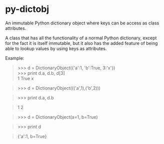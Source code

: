 py-dictobj
==========

An immutable Python dictionary object where keys can be access as class attributes.

A class that has all the functionality of a normal Python dictionary, except
for the fact it is itself immutable, but it also has the added feature of
being able to lookup values by using keys as attributes.

Example:
  > &gt;&gt;&gt; d = DictionaryObject({'a':1, 'b':True, 3:'x'}) <br>
  > &gt;&gt;&gt; print d.a, d.b, d[3] <br>
  > 1 True x

  
  > &gt;&gt;&gt; d = DictionaryObject((('a',1),('b',2)))
  
  > &gt;&gt;&gt; print d.a, d.b
  
  > 1 2

  
  > &gt;&gt;&gt; d = DictionaryObject(a=1, b=True)
  
  > &gt;&gt;&gt; print d
  
  > {'a':1, b=True}
